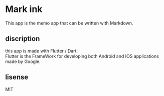 # Mark ink

This app is the memo app that can be written with Markdown.

## discription
 this app is made with Flutter / Dart.  
Flutter is the FrameWork for developing both Android and IOS applications made by Google.

## lisense
MIT
